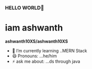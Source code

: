 ### HELLO WORLD👋
# iam ashwanth


**ashwanth10XS/ashwanth10XS** 

                                        
- 🌱 I’m currently learning ..MERN Stack
- 😄 Pronouns: ...he/him
- ⚡ ask me about: ...ds through java

